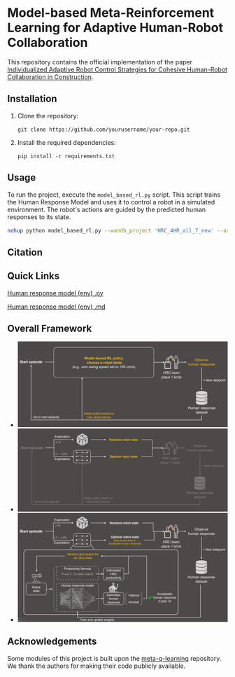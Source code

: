 # Model-based Meta-Reinforcement Learning for Adaptive Human-Robot Collaboration

This repository contains the official implementation of the paper [Individualized Adaptive Robot Control Strategies for Cohesive Human-Robot Collaboration in Construction]().


## Installation

1. Clone the repository:
    ```
    git clone https://github.com/yourusername/your-repo.git
    ```
2. Install the required dependencies:
    ```
    pip install -r requirements.txt
    ```

## Usage

To run the project, execute the `model_based_rl.py` script. This script trains the Human Response Model and uses it to control a robot in a simulated environment. The robot's actions are guided by the predicted human responses to its state.

```bash
nohup python model_based_rl.py --wandb_project 'HRC_4HR_all_7_new' --arg_notes 'new_csv-wNorm'
```

## Citation




## Quick Links

[Human response model (env) .py](rand_param_envs/gym/envs/HRC/kuka_human_response.py)

[Human response model (env) .md](rand_param_envs/gym/envs/HRC/human_response/readme.md)

## Overall Framework

- ![](1.PNG)
- ![](2.PNG)
- ![](3.PNG)


## Acknowledgements

Some modules of this project is built upon the [meta-q-learning] repository. We thank the authors for making their code publicly available.

[meta-q-learning]: https://github.com/amazon-science/meta-q-learning
